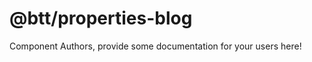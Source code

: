 @btt/properties-blog
===============================================


Component Authors, provide some documentation for your users here!